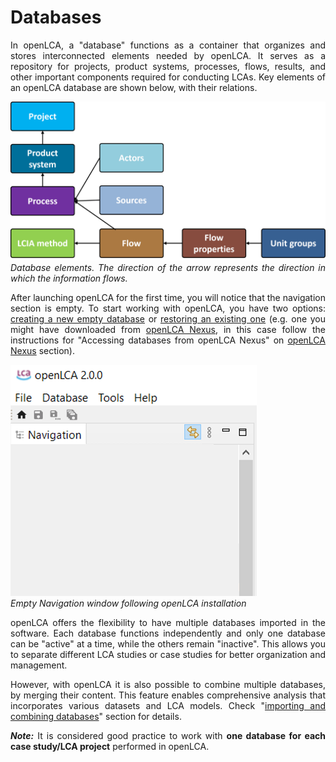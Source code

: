 # Databases

<div style='text-align: justify;'>

In openLCA, a "database" functions as a container that organizes and stores interconnected elements needed by openLCA. It serves as a repository for projects, product systems, processes, flows, results, and other important components required for conducting LCAs. Key elements of an openLCA database are shown below, with their relations.

![](../media/database_elements_new.png)  
_Database elements. The direction of the arrow represents the direction in which the information flows._

After launching openLCA for the first time, you will notice that the navigation section is empty. To start working with openLCA, you have two options: [creating a new empty database](./create_database.md) 
or [restoring an existing one](./restore_database.md) (e.g. one you might have downloaded from [openLCA Nexus](<https://nexus.openlca.org/>), in this case follow the instructions for "Accessing databases from openLCA Nexus" on [openLCA Nexus](../resources/nexus.md) section).

![](../media/empty_navigation_window.png)  
_Empty Navigation window following openLCA installation_

openLCA offers the flexibility to have multiple databases imported in the software. Each database functions independently and only one database can be "active" at a time, while the others remain "inactive". This allows you to separate different LCA studies or case studies for better organization and management.

However, with openLCA it is also possible to combine multiple databases, by merging their content. This feature enables comprehensive analysis that incorporates various datasets and LCA models. Check "[importing and combining databases](./importing_and_combining_databases.md)" section for details.

_**Note:**_ It is considered good practice to work with **one database for each case study/LCA project** performed in openLCA. 

</div>
